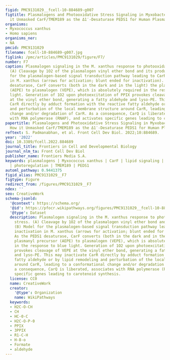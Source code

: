 ```yaml
---
figid: PMC9131029__fcell-10-884689-g007
figtitle: Plasmalogens and Photooxidative Stress Signaling in Myxobacteria, and How
  it Unmasked CarF/TMEM189 as the Δ1′-Desaturase PEDS1 for Human Plasmalogen Biosynthesis
organisms:
- Myxococcus xanthus
- Homo sapiens
organisms_ner:
- NA
pmcid: PMC9131029
filename: fcell-10-884689-g007.jpg
figlink: /pmc/articles/PMC9131029/figure/F7/
number: F7
caption: Plasmalogen signaling in the M. xanthus response to photooxidative stress.
  (A) Cleavage by 1O2 of the plasmalogen vinyl ether bond and its products. (B) Model
  for the plasmalogen-based signal transduction pathway leading to CarR inactivation
  in M. xanthus (arrows for activation; blunt ended for inactivation). As the PEDS1
  desaturase, CarF converts (both in the dark and in the light) the plasmanyl precursor
  (AEPE) to plasmalogen (VEPE), which is absolutely required in the response to blue
  light. Generation of 1O2 upon photoexcitation of PPIX provokes cleavage of VEPE
  at the vinyl ether bond, generating a fatty aldehyde and lyso-PE. This may inactivate
  CarR directly by adduct formation with the reactive fatty aldehyde or by lipid remodeling
  and perturbation of the local membrane structure around CarR, leading to a conformational
  change and/or degradation of CarR. As a consequence, CarQ is liberated, associates
  with RNA polymerase (RNAP), and activates specific genes leading to carotenoid synthesis.
papertitle: Plasmalogens and Photooxidative Stress Signaling in Myxobacteria, and
  How it Unmasked CarF/TMEM189 as the Δ1′-Desaturase PEDS1 for Human Plasmalogen Biosynthesis.
reftext: S. Padmanabhan, et al. Front Cell Dev Biol. 2022;10:884689.
year: '2022'
doi: 10.3389/fcell.2022.884689
journal_title: Frontiers in Cell and Developmental Biology
journal_nlm_ta: Front Cell Dev Biol
publisher_name: Frontiers Media S.A.
keywords: plasmalogens | Myxococcus xanthus | CarF | lipid signaling | singlet oxygen
  | photoregulation | TMEM189 | PEDS1
automl_pathway: 0.9441375
figid_alias: PMC9131029__F7
figtype: Figure
redirect_from: /figures/PMC9131029__F7
ndex: ''
seo: CreativeWork
schema-jsonld:
  '@context': https://schema.org/
  '@id': https://pfocr.wikipathways.org/figures/PMC9131029__fcell-10-884689-g007.html
  '@type': Dataset
  description: Plasmalogen signaling in the M. xanthus response to photooxidative
    stress. (A) Cleavage by 1O2 of the plasmalogen vinyl ether bond and its products.
    (B) Model for the plasmalogen-based signal transduction pathway leading to CarR
    inactivation in M. xanthus (arrows for activation; blunt ended for inactivation).
    As the PEDS1 desaturase, CarF converts (both in the dark and in the light) the
    plasmanyl precursor (AEPE) to plasmalogen (VEPE), which is absolutely required
    in the response to blue light. Generation of 1O2 upon photoexcitation of PPIX
    provokes cleavage of VEPE at the vinyl ether bond, generating a fatty aldehyde
    and lyso-PE. This may inactivate CarR directly by adduct formation with the reactive
    fatty aldehyde or by lipid remodeling and perturbation of the local membrane structure
    around CarR, leading to a conformational change and/or degradation of CarR. As
    a consequence, CarQ is liberated, associates with RNA polymerase (RNAP), and activates
    specific genes leading to carotenoid synthesis.
  license: CC0
  name: CreativeWork
  creator:
    '@type': Organization
    name: WikiPathways
  keywords:
  - H2C-O-CH
  - CH
  - HC-0-C
  - H2C-O-P-0
  - PPIX
  - 3PPIX
  - R1-C-H
  - H-8-o
  - Formate
  - aldehyde
---
```

